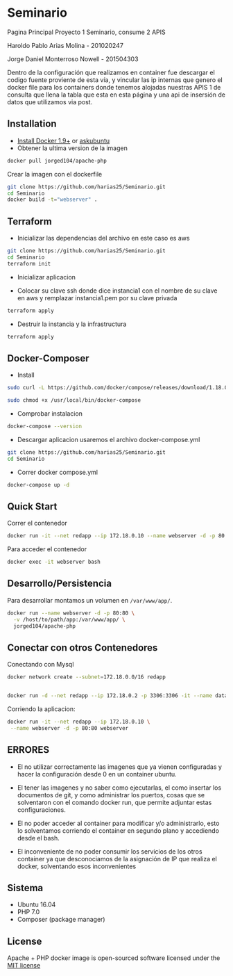 # Seminario
Pagina Principal Proyecto 1 Seminario, consume 2 APIS

Haroldo Pablo Arias Molina - 201020247 

Jorge Daniel Monterroso Nowell - 201504303


Dentro de la configuración que realizamos en container fue descargar el codigo fuente proviente de esta vía, y vincular las ip internas que genero el docker file para los containers donde tenemos alojadas nuestras APIS 1 de consulta que llena la tabla que esta en esta página y una api de insersión de datos que utilizamos via post.

Installation
-------------------

 * [Install Docker 1.9+](https://docs.docker.com/installation/) or [askubuntu](http://askubuntu.com/a/473720)
 * Obtener la ultima version de la imagen
 
```bash
docker pull jorged104/apache-php
```
Crear la imagen con el dockerfile

```bash
git clone https://github.com/harias25/Seminario.git
cd Seminario
docker build -t="webserver" .
```

Terraform
-------------------
* Inicializar las dependencias del archivo en este caso es aws 

```bash
git clone https://github.com/harias25/Seminario.git
cd Seminario
terraform init
```
* Inicializar aplicacion 

- Colocar su clave ssh donde dice instancia1 con el nombre de su clave en aws y remplazar instancia1.pem por su clave privada
```bash
terraform apply
```

* Destruir la instancia y la infrastructura 

```bash
terraform apply
```

Docker-Composer
-------------------
 * Install 
 
 ```bash
sudo curl -L https://github.com/docker/compose/releases/download/1.18.0/docker-compose-`uname -s`-`uname -m` -o /usr/local/bin/docker-compose
```
```bash
sudo chmod +x /usr/local/bin/docker-compose
```
 * Comprobar instalacion 

```bash
docker-compose --version
```
* Descargar aplicacion usaremos el archivo docker-compose.yml
```bash
git clone https://github.com/harias25/Seminario.git
cd Seminario
```
* Correr docker compose.yml

```bash
docker-compose up -d
```


Quick Start
-------------------

Correr el contenedor

```bash
docker run -it --net redapp --ip 172.18.0.10 --name webserver -d -p 80:80 webserver
```

Para acceder el contenedor 

```bash
docker exec -it webserver bash
```

Desarrollo/Persistencia
-------------------

Para desarrollar montamos un volumen en  `/var/www/app/`.

```bash
docker run --name webserver -d -p 80:80 \
  -v /host/to/path/app:/var/www/app/ \
  jorged104/apache-php
```


Conectar con otros Contenedores
-------------------

Conectando con Mysql

```bash
docker network create --subnet=172.18.0.0/16 redapp


docker run -d --net redapp --ip 172.18.0.2 -p 3306:3306 -it --name database -e MYSQL_ROOT_PASSWORD=**** database --character-set-server=utf8mb4 
```

Corriendo la aplicacion:

```bash
docker run -it --net redapp --ip 172.18.0.10 \
 --name webserver -d -p 80:80 webserver
```




ERRORES
-------------------
* El no utilizar correctamente las imagenes que ya vienen configuradas y hacer la configuración desde 0 en un container ubuntu. 

* El tener las imagenes y no saber como ejecutarlas, el como insertar los documentos de git, y como administrar los puertos, cosas que se solventaron con el comando docker run, que permite adjuntar estas configuraciones.

* El no poder acceder al container para modificar y/o administrarlo, esto lo solventamos corriendo el container en segundo plano y accediendo desde el bash.

* El inconveniente de no poder consumir los servicios de los otros container ya que desconociamos de la asignación de IP que realiza el docker, solventando esos inconvenientes 

Sistema
-------------------
 * Ubuntu 16.04
 * PHP  7.0
 * Composer (package manager)


License
-------------------

Apache + PHP docker image is open-sourced software licensed under the [MIT license](http://opensource.org/licenses/MIT)
